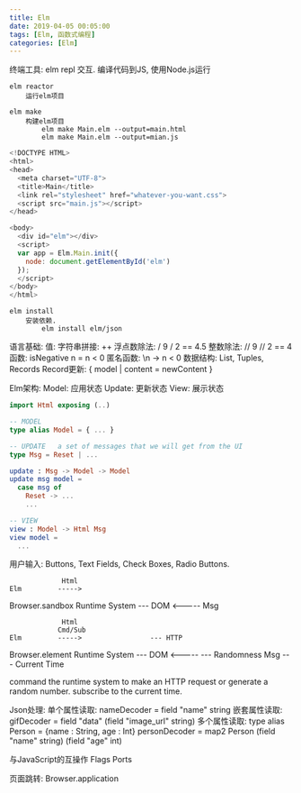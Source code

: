 ```yaml
---
title: Elm
date: 2019-04-05 00:05:00
tags: [Elm, 函数式编程]
categories: [Elm]
---
```


终端工具:
    elm repl
        交互. 编译代码到JS, 使用Node.js运行

    elm reactor
        运行elm项目

    elm make
        构建elm项目
            elm make Main.elm --output=main.html
            elm make Main.elm --output=mian.js
```javascript
<!DOCTYPE HTML>
<html>
<head>
  <meta charset="UTF-8">
  <title>Main</title>
  <link rel="stylesheet" href="whatever-you-want.css">
  <script src="main.js"></script>
</head>

<body>
  <div id="elm"></div>
  <script>
  var app = Elm.Main.init({
    node: document.getElementById('elm')
  });
  </script>
</body>
</html>
```                

    elm install
        安装依赖.
            elm install elm/json

语言基础:
    值:
        字符串拼接: ++
        浮点数除法: /       9 / 2 == 4.5
        整数除法: //       9 // 2 == 4
    函数:
        isNegative n = n < 0
    匿名函数:
        \n -> n < 0
    数据结构:
        List, Tuples, Records
        Record更新: { model | content = newContent }

Elm架构:
    Model:  应用状态
    Update: 更新状态
    View:   展示状态

```elm
import Html exposing (..)

-- MODEL
type alias Model = { ... }

-- UPDATE   a set of messages that we will get from the UI
type Msg = Reset | ...

update : Msg -> Model -> Model
update msg model =
  case msg of
    Reset -> ...
    ...

-- VIEW
view : Model -> Html Msg
view model =
  ...

```

用户输入: Buttons, Text Fields, Check Boxes, Radio Buttons.

                 Html
    Elm         ----->
Browser.sandbox         Runtime System --- DOM
                <-----
                  Msg

                 Html
                Cmd/Sub
    Elm         ----->                 --- HTTP
Browser.element         Runtime System --- DOM
                <-----                 --- Randomness
                  Msg                  --- Current Time

command the runtime system to make an HTTP request or
    generate a random number.
subscribe to the current time.

Json处理:
    单个属性读取:
        nameDecoder = field "name" string
    嵌套属性读取:
        gifDecoder = field "data" (field "image_url" string)
    多个属性读取:
        type alias Person = {name : String, age : Int}
        personDecoder = map2 Person (field "name" string) (field "age" int)
 
 与JavaScript的互操作
    Flags
    Ports

页面跳转:
    Browser.application


